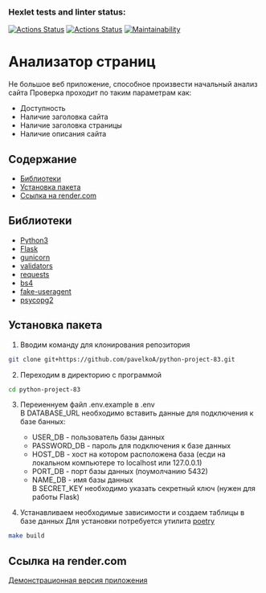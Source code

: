### Hexlet tests and linter status:
[![Actions Status](https://github.com/pavelkoA/python-project-83/actions/workflows/hexlet-check.yml/badge.svg)](https://github.com/pavelkoA/python-project-83/actions)
[![Actions Status](https://github.com/pavelkoA/python-project-83/actions/workflows/project-check.yml/badge.svg)](https://github.com/pavelkoA/python-project-83/actions/workflows/project-check.yml)
[![Maintainability](https://api.codeclimate.com/v1/badges/68a6578fe8273b9d9886/maintainability)](https://codeclimate.com/github/pavelkoA/python-project-83/maintainability)


<h1>Анализатор страниц</h1>

Не большое веб приложение, способное произвести начальный анализ сайта
Проверка проходит по таким параметрам как:
- Доступность
- Наличие заголовка сайта
- Наличие заголовка страницы
- Наличие описания сайта

## Содержание
- [Библиотеки](#библиотеки)
- [Установка пакета](#установка-пакета)
- [Ссылка на render.com](#ссылка-render.com)


## Библиотеки
- [Python3](https://www.python.org/)
- [Flask](https://flask.palletsprojects.com/)
- [gunicorn](https://gunicorn.org/)
- [validators](https://validators.readthedocs.io/)
- [requests](https://requests.readthedocs.io/)
- [bs4](https://www.crummy.com/software/BeautifulSoup/)
- [fake-useragent](https://fake-useragent.readthedocs.io/)
- [psycopg2](https://www.psycopg.org/)


## Установка пакета

1. Вводим команду для клонирования репозитория
```sh
git clone git+https://github.com/pavelkoA/python-project-83.git
```

2. Переходим в директорию с программой
```sh
cd python-project-83
```

3. Переиеннуем файл .env.example в .env  
   В DATABASE_URL необходимо вставить данные для подключения к базе банных:
   - USER_DB - пользователь базы данных  
   - PASSWORD_DB - пароль для подключения к базе данных  
   - HOST_DB - хост на котором расположена база (есди на локальном компьютере то localhost или 127.0.0.1)
   - PORT_DB - порт базы данных (поумолчанию 5432)  
   - NAME_DB - имя базы данных  
   В SECRET_KEY необходимо указать секретный ключ (нужен для работы Flask)  

4. Устанавливаем необходимые зависимости и создаем таблицы в базе данных
   Для установки потребуется утилита [poetry](https://python-poetry.org/docs/)
```sh
make build
```

## Ссылка на render.com

[Демонстрационная версия приложения](https://python-project-83-ygm2.onrender.com)
